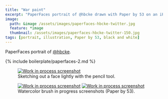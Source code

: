 ```yaml
---
title: "War paint"
excerpt: "PaperFaces portrait of @hbcke drawn with Paper by 53 on an iPad."
image: 
  path: &image /assets/images/paperfaces-hbcke-twitter.jpg 
  feature: *image
  thumbnail: /assets/images/paperfaces-hbcke-twitter-150.jpg
tags: [portrait, illustration, Paper by 53, black and white]
---
```


PaperFaces portrait of [@hbcke](http://twitter.com/hbcke).

{% include boilerplate/paperfaces-2.md %}

<figure>
	<a href="/assets/images/paperfaces-hbcke-process-1-lg.jpg"><img src="/assets/images/paperfaces-hbcke-process-1-750.jpg" alt="Work in process screenshot"></a>
	<figcaption>Sketching out a face lightly with the pencil tool.</figcaption>
</figure>

<figure class="half">
	<a href="/assets/images/paperfaces-hbcke-process-2-lg.jpg"><img src="/assets/images/paperfaces-hbcke-process-2-600.jpg" alt="Work in process screenshot"></a>
	<a href="/assets/images/paperfaces-hbcke-process-3-lg.jpg"><img src="/assets/images/paperfaces-hbcke-process-3-600.jpg" alt="Work in process screenshot"></a>
	<figcaption>Watercolor brush in progress screenshots (Paper by 53).</figcaption>
</figure>
